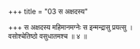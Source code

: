 +++
title = "03 स अक्षदस्य"

+++
स अक्षदस्य महिमानमग्नेः स इन्मन्द्रासु प्रयत्सु ।  
वसोश्चेतिष्ठो वसुधातमश्च ॥ ४ ॥